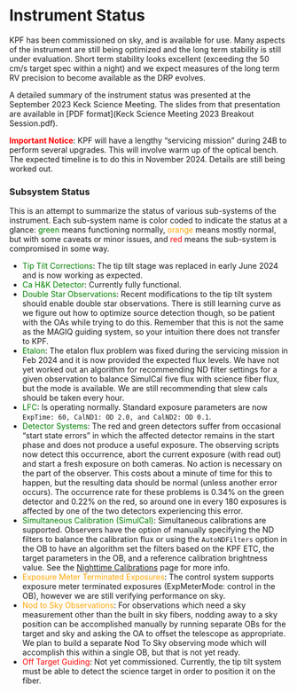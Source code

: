 # Instrument Status

KPF has been commissioned on sky, and is available for use. Many aspects of the instrument are still being optimized and the long term stability is still under evaluation. Short term stability looks excellent (exceeding the 50 cm/s target spec within a night) and we expect measures of the long term RV precision to become available as the DRP evolves.

A detailed summary of the instrument status was presented at the September 2023 Keck Science Meeting. The slides from that presentation are available in [PDF format](Keck Science Meeting 2023 Breakout Session.pdf).

<font color="red">**Important Notice**</font>: KPF will have a lengthy “servicing mission” during 24B to perform several upgrades.  This will involve warm up of the optical bench.  The expected timeline is to do this in November 2024.  Details are still being worked out.


### Subsystem Status

This is an attempt to summarize the status of various sub-systems of the instrument.  Each sub-system name is color coded to indicate the status at a glance: <font color="green">green</font> means functioning normally, <font color="orange">orange</font> means mostly normal, but with some caveats or minor issues, and <font color="red">red</font> means the sub-system is compromised in some way.

- <font color="green">Tip Tilt Corrections</font>: The tip tilt stage was replaced in early June 2024 and is now working as expected.
- <font color="green">Ca H&K Detector</font>: Currently fully functional.
- <font color="green">Double Star Observations</font>: Recent modifications to the tip tilt system should enable double star observations.  There is still learning curve as we figure out how to optimize source detection though, so be patient with the OAs while trying to do this.  Remember that this is not the same as the MAGIQ guiding system, so your intuition there does not transfer to KPF.
- <font color="green">Etalon</font>: The etalon flux problem was fixed during the servicing mission in Feb 2024 and it is now provided the expected flux levels. We have not yet worked out an algorithm for recommending ND filter settings for a given observation to balance SimulCal five flux with science fiber flux, but the mode is available. We are still recommending that slew cals should be taken every hour.
- <font color="green">LFC</font>: Is operating normally. Standard exposure parameters are now `ExpTime: 60, CalND1: OD 2.0, and CalND2: OD 0.1`.
- <font color="green">Detector Systems</font>: The red and green detectors suffer from occasional “start state errors” in which the affected detector remains in the start phase and does not produce a useful exposure. The observing scripts now detect this occurrence, abort the current exposure (with read out) and start a fresh exposure on both cameras. No action is necessary on the part of the observer.  This costs about a minute of time for this to happen, but the resulting data should be normal (unless another error occurs).  The occurrence rate for these problems is 0.34% on the green detector and 0.22% on the red, so around one in every 180 exposures is affected by one of the two detectors experiencing this error.
- <font color="green">Simultaneous Calibration (SimulCal)</font>: Simultaneous calibrations are supported.  Observers have the option of manually specifying the ND filters to balance the calibration flux or using the `AutoNDFilters` option in the OB to have an algorithm set the filters based on the KPF ETC, the target parameters in the OB, and a reference calibration brightness value.  See the [Nighttime Calibrations](nighttimecals.md) page for more info.
- <font color="orange">Exposure Meter Terminated Exposures</font>: The control system supports exposure meter terminated exposures (ExpMeterMode: control in the OB), however we are still verifying performance on sky.
- <font color="orange">Nod to Sky Observations</font>: For observations which need a sky measurement other than the built in sky fibers, nodding away to a sky position can be accomplished manually by running separate OBs for the target and sky and asking the OA to offset the telescope as appropriate.  We plan to build a separate Nod To Sky observing mode which will accomplish this within a single OB, but that is not yet ready.
- <font color="red">Off Target Guiding</font>: Not yet commissioned.  Currently, the tip tilt system must be able to detect the science target in order to position it on the fiber.
